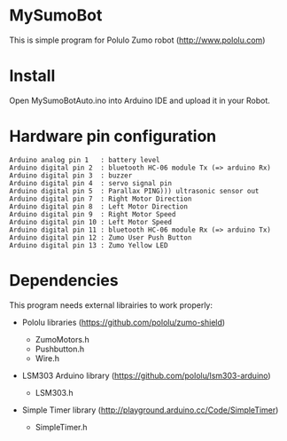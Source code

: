 MySumoBot
=========

This is simple program for Polulo Zumo robot (http://www.pololu.com)

Install
=======

Open MySumoBotAuto.ino into Arduino IDE and upload it in your Robot.

Hardware pin configuration
==========================

    Arduino analog pin 1   : battery level
    Arduino digital pin 2  : bluetooth HC-06 module Tx (=> arduino Rx)
    Arduino digital pin 3  : buzzer
    Arduino digital pin 4  : servo signal pin
    Arduino digital pin 5  : Parallax PING))) ultrasonic sensor out
    Arduino digital pin 7  : Right Motor Direction
    Arduino digital pin 8  : Left Motor Direction
    Arduino digital pin 9  : Right Motor Speed
    Arduino digital pin 10 : Left Motor Speed
    Arduino digital pin 11 : bluetooth HC-06 module Rx (=> arduino Tx)
    Arduino digital pin 12 : Zumo User Push Button
    Arduino digital pin 13 : Zumo Yellow LED

Dependencies
============

This program needs external librairies to work properly:

* Pololu libraries (https://github.com/pololu/zumo-shield)
    * ZumoMotors.h
    * Pushbutton.h
    * Wire.h

* LSM303 Arduino library (https://github.com/pololu/lsm303-arduino)
    * LSM303.h

* Simple Timer library (http://playground.arduino.cc/Code/SimpleTimer)
    * SimpleTimer.h
